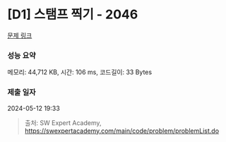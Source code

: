 # [D1] 스탬프 찍기 - 2046 

[문제 링크](https://swexpertacademy.com/main/code/problem/problemDetail.do?contestProbId=AV5QKdT6AyYDFAUq) 

### 성능 요약

메모리: 44,712 KB, 시간: 106 ms, 코드길이: 33 Bytes

### 제출 일자

2024-05-12 19:33



> 출처: SW Expert Academy, https://swexpertacademy.com/main/code/problem/problemList.do